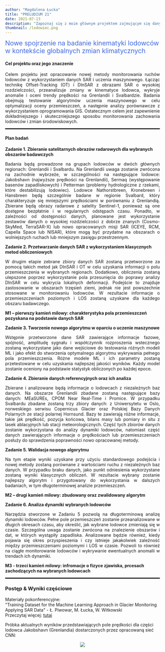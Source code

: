 ```yaml
---
author: "Magdalena Łucka"
title: "PRELUDIUM 21"
date: 2021-07-13
description: "Zapoznaj się z moim głównym projektem zajmującym się danymi SAR, lodowcami oraz uczeniem maszynowym."
thumbnail: /lodowiec.png
---
```


<script src="https://kit.fontawesome.com/ee68e4fa6d.js" crossorigin="anonymous"></script>

<span style="color: RoyalBlue; font-size: 1.5em;">Nowe spojrzenie na badanie kinematyki lodowców w kontekście globalnych zmian klimatycznych 
</span>

#### Cel projektu oraz jego znaczenie <i class="fa-solid fa-bullseye"></i>
<p style="text-align: justify;"> Celem projektu jest opracowanie nowej metody monitorowania ruchów lodowców z wykorzystaniem danych SAR i uczenia maszynowego. Łącząc technikę Offset-Tracking (OT) i DInSAR z obrazami SAR o wysokiej rozdzielczości, przeanalizuje zmiany w kinematyce lodowca, wykryje anomalie i oceni trendy prędkości na Grenlandii i Svalbardzie. Badania obejmują testowanie algorytmów uczenia maszynowego w celu optymalizacji oceny przemieszczeń, a następnie analizy porównawcze z wykorzystaniem oprogramowania GIS. Ostatecznym celem jest zapewnienie dokładniejszego i skuteczniejszego sposobu monitorowania zachowania lodowców i zmian środowiskowych.</p>

<hr style="border:1px solid black">

#### Plan badań <i class="fa-solid fa-list-check"></i>

**Zadanie 1. Zbieranie satelitarnych obrazów radarowych dla wybranych obszarów badawczych**
<p style="text-align: justify;">Badania będą prowadzone na grupach lodowców w dwóch głównych regionach: Grenlandii i Svalbardu. Na Grenlandii uwaga zostanie zwrócona na zachodnie wybrzeże, w szczególności na następujące lodowce: Jakobshavn (najwyższe prędkości na Grenlandii), Sermaq (występowanie basenów zapadliskowych) i Petterman (problemy hydrologiczne z rzekami, które destabilizują lodowiec). Lodowce Nathorstbreen, Kronebreen i Hansbreen będą szczególnie badane w regionie Svalbard, który charakteryzuje się mniejszymi prędkościami w porównaniu z Grenlandią. Zbierane będą obrazy radarowe z satelity Sentinel-1, ponieważ są one dostępne bezpłatnie i w regularnych odstępach czasu. Ponadto, w zależności od dostępności danych, planowane jest wykorzystanie zestawów danych o wysokiej rozdzielczości z dobrze znanych (Cosmo-SkyMed, TerraSAR-X) lub nowo opracowanych misji SAR (ICEYE, RCM, Capella Space lub NISAR), które mogą być przydatne na obszarach o wolniejszych ruchach lub mniejszym zasięgu przestrzennym.</p>

**Zadanie 2. Przetwarzanie danych SAR z wykorzystaniem klasycznych metod obliczeniowych**
<p style="text-align: justify;">W drugim etapie zebrane zbiory danych SAR zostaną przetworzone za pomocą takich metod jak DInSAR i OT w celu uzyskania informacji o polu przemieszczenia w wybranych regionach. Dodatkowo, obliczenia zostaną ulepszone poprzez wykorzystanie pola przesunięcia do poprawy analizy DInSAR w celu wykrycia lokalnych deformacji. Podejście to znajduje zastosowanie w obszarach trzęsień ziemi, jednak nie jest powszechnie stosowane w monitorowaniu lodowców. W rezultacie informacje o przemieszczeniach poziomych i LOS zostaną uzyskane dla każdego obszaru badawczego.</p>

**M1 – pierwszy kamień milowy: charakterystyka pola przemieszczeń pozyskana na podstawie danych SAR**

**Zadanie 3. Tworzenie nowego algorytmu w oparciu o uczenie maszynowe**
<p style="text-align: justify;">Wstępnie przetworzone dane SAR zawierające informacje fazowe, spójność, amplitudę sygnału i współczynnik rozproszenia wstecznego zostaną wykorzystane jako dane wejściowe do testowania różnych modeli ML i jako efekt do stworzenia optymalnego algorytmu wykrywania pełnego pola przemieszczenia. Różne modele ML i ich parametry zostaną przetestowane w celu uzyskania najlepszej jakości wyników. Każdy model zostanie oceniony na podstawie statystyk obliczonych po każdej epoce.</p>

**Zadanie 4. Zbieranie danych referencyjnych oraz ich analiza**
<p style="text-align: justify;">Zbierane i analizowane będą informacje o lodowcach z niezależnych baz danych. Na obszarze Grenlandii zbadane zostaną następujące bazy danych: MEaSUREs, CPOM Near Real-Time i Promice. W przypadku Svalbardu zbadane zostaną trzy zbiory danych: z Uniwersytetu w Oslo, norweskiego serwisu Copernicus Glacier oraz Polskiej Bazy Danych Polarnych ze stacji polarnej Hornsund. Bazy te zawierają różne informacje, takie jak prędkość, pozycja końcowa, bilans masy lub pomiary in situ z lasek ablacyjnych lub stacji meteorologicznych. Część tych zbiorów danych zostanie wykorzystana do analizy dynamiki lodowców, natomiast część danych zawierających informacje o prędkościach lub przemieszczeniach posłuży do sprawdzenia poprawności nowo opracowanej metody.</p>

**Zadanie 5. Walidacja nowego algorytmu**
<p style="text-align: justify;">Na tym etapie wyniki uzyskane przy użyciu standardowego podejścia i nowej metody zostaną porównane z wartościami ruchu z niezależnych baz danych. W przypadku braku danych, jako punkt odniesienia wykorzystane zostaną wyniki klasycznych obliczeń. W rezultacie wybrany zostanie najlepszy algorytm i przygotowany do wykorzystania w dalszych badaniach, w tym długoterminowej analizie przemieszczeń.</p>

**M2 – drugi kamień milowy: zbudowany oraz zwalidowany algorytm**

**Zadanie 6. Analiza dynamiki wybranych lodowców**
<p style="text-align: justify;">Narzędzia stworzone w Zadaniu 5 pozwolą na długoterminową analizę dynamiki lodowców. Pełne pole przemieszczeń zostanie przeanalizowane w długich okresach czasu, aby określić, jak wybrane lodowce zmieniają się w czasie. Szczególna uwaga zostanie zwrócona na znalezienie obszarów i dat, w których wystąpiły zapadliska. Analizowane będzie również, kiedy pojawia się okres przyspieszenia i czy istnieje jakakolwiek zależność między przemieszczeniami poziomymi i LOS w czasie. Pozwoli to również na ciągłe monitorowanie lodowców i wykrywanie ewentualnych anomalii w trendach ich dynamiki.</p>

**M3 - trzeci kamień milowy: infromacje o fizyce zjawiska, prcesach zachodzących na wybranych lodowcach**

<hr style="border:1px solid black">

### Postęp & Wyniki częściowe <i class="fa-solid fa-bars-progress"></i>

Materiały pokonferencyjne:\
"Training Dataset for the Machine Learning Approach in Glacier Monitoring Applying SAR Data" - Ł. Piwowar, M. Łucka, W. Witkowski\
Przeczytaj więcej: [tutaj](https://ieeexplore.ieee.org/document/10281675)

Próbka aktualnych wyników przedstawiających pole prędkości dla części lodowca Jakobshavn (Grenlandia) dostarczonych przez opracowaną sieć CNN:
<p align="center">
    <img src="../direction.png">